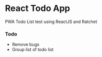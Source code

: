 # React Todo App

PWA Todo List test using ReactJS and Ratchet

### Todo

- Remove bugs
- Group list of todo list

